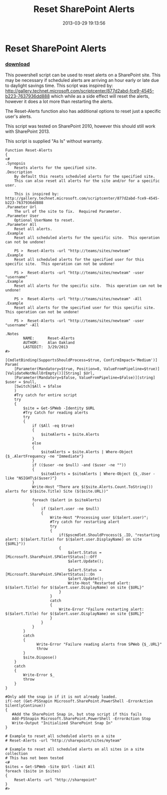 ﻿---
pid:            4057
poster:         AlanO
title:          Reset SharePoint Alerts
date:           2013-03-29 19:13:56
format:         posh
parent:         0
parent:         0

---

# Reset SharePoint Alerts

### [download](4057.ps1)

This powershell script can be used to reset alerts on a SharePoint site.  This may be necessary if scheduled alerts are arriving an hour early or late due to daylight savings time.  This script was inspired by: http://gallery.technet.microsoft.com/scriptcenter/877d2abd-fce9-4545-b223-7637936dd888 which while as a side effect will reset the alerts, however it does a lot more than restarting the alerts.




The Reset-Alerts function also has additional options to reset just a specific user's alerts.

This script was tested on SharePoint 2010, however this should still work with SharePoint 2013.


This script is supplied "As Is" without warranty.


```posh
Function Reset-Alerts
{ 
<#  
.Synopsis  
    Resets alerts for the specified site.
.Description  
    By default this resets scheduled alerts for the specified site.
	This can also reset all alerts for the site and/or for a specific user.
	
	This is inspired by: http://gallery.technet.microsoft.com/scriptcenter/877d2abd-fce9-4545-b223-7637936dd888         
.Parameter Url  
    The url of the site to fix.  Required Parameter. 
.Parameter User 
    Optional UserName to reset.
.Parameter All 
    Reset all alerts.
.Example 
    Reset all scheduled alerts for the specific site.  This operation can not be undone! 
     
    PS >  Reset-Alerts -url "http://teams/sites/newteam"
.Example          
    Reset all scheduled alerts for the specified user for this specific site.  This operation can not be undone! 
         
    PS >  Reset-Alerts -url "http://teams/sites/newteam" -user "username"
.Example 
    Reset all alerts for the specific site.  This operation can not be undone! 
     
    PS >  Reset-Alerts -url "http://teams/sites/newteam" -All
.Example 
    Reset all alerts for the specified user for this specific site.  This operation can not be undone! 
     
    PS >  Reset-Alerts -url "http://teams/sites/newteam" -user "username" -All
	
.Notes  
        NAME:      Reset-Alerts 
        AUTHOR:    Alan Oakland 
        LASTEDIT:  3/29/2013
#>  
 
[CmdletBinding(SupportsShouldProcess=$true, ConfirmImpact='Medium')] 
Param( 
    [Parameter(Mandatory=$true, Position=0, ValueFromPipeline=$true)][ValidateNotNullOrEmpty()][String] $Url, 
    [Parameter(Mandatory=$false, ValueFromPipeline=$False)][string] $user = $null,
	[Switch]$All = $false
    )
	#Try catch for entire script
	try
	{ 
		$site = Get-SPWeb -Identity $URL
		#Try Catch for reading alerts
		try
		{ 
			if ($All -eq $true)
			{
				$siteAlerts = $site.Alerts
			}
			else
			{
				$siteAlerts = $site.Alerts | Where-Object {$_.AlertFrequency -ne "Immediate"}
			}
			if (($user -ne $null) -and ($user -ne ""))
			{
				$siteAlerts = $siteAlerts | Where-Object {$_.User -like "NSIGHT\$($user)"}
			}
			Write-Host "There are $($site.Alerts.Count.ToString()) alerts for $($site.Title) Site ($($site.URL))"
			
			foreach ($alert in $siteAlerts)
			{
				if ($alert.user -ne $null)
				{
					Write-Host "Processing user $($alert.user)";
					#Try catch for restarting alert
					try
					{ 
						if($pscmdlet.ShouldProcess($_.ID, "restarting alert: $($alert.Title) for $($alert.user.DisplayName) on site {$URL}"))
						{
							$alert.Status = [Microsoft.SharePoint.SPAlertStatus]::Off 
							$alert.Update(); 
			
							$alert.Status = [Microsoft.SharePoint.SPAlertStatus]::On
							$alert.Update();
							Write-Host "Restarted alert: $($alert.Title) for $($alert.user.DisplayName) on site {$URL}"
						} 
					}
					catch
					{ 
						Write-Error "Failure restarting alert: $($alert.Title) for $($alert.user.DisplayName) on site {$URL}" 
					}
				}
			}
		}
		catch
		{ 
              Write-Error "Failure reading alerts from SPWeb {$_.URL}" 
              throw 
        } 
		$site.Dispose()
	}
	catch
	{ 
        Write-Error $_        
        throw 
    } 
}

#Only add the snap in if it is not already loaded.
if(-not (Get-PSSnapin Microsoft.SharePoint.PowerShell -ErrorAction SilentlyContinue))
{
   #Add the SharePoint Snap in, but stop script if this fails
   Add-PSSnapin Microsoft.SharePoint.PowerShell -ErrorAction Stop 
   Write-Output "Initialized SharePoint Snap In"
}

# Example to reset all scheduled alerts on a site
# Reset-Alerts -url "http://sharepoint/sites/myteam"

# Example to reset all scheduled alerts on all sites in a site collection
# This has not been tested
<#
$sites = Get-SPWeb -Site $Url -limit All
foreach ($site in $sites)
{
	Reset-Alerts -url "http://sharepoint"
}
#>
```
